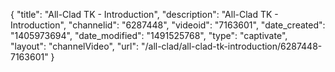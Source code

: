 {
    "title": "All-Clad TK - Introduction",
    "description": "All-Clad TK - Introduction",
    "channelid": "6287448",
    "videoid": "7163601",
    "date_created": "1405973694",
    "date_modified": "1491525768",
    "type": "captivate",
    "layout": "channelVideo",
    "url": "\/all-clad\/all-clad-tk-introduction\/6287448-7163601"
}